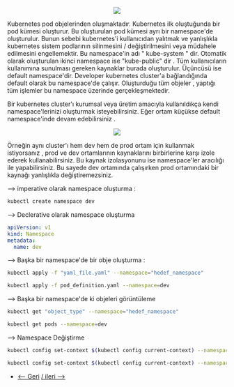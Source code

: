 
<p align="center">
  <img src="https://user-images.githubusercontent.com/38957716/136333926-d07bcd11-eb86-4fe7-b572-3aee9233759a.png"/>
</p>

Kubernetes pod objelerinden oluşmaktadır. Kubernetes ilk oluştuğunda bir pod kümesi oluşturur. Bu oluşturulan pod kümesi ayrı bir namespace'de oluşturulur. Bunun sebebi kubernetes'i kullanıcıdan yalıtmak ve yanlışlıkla kubernetes sistem podlarının silinmesini / değiştirilmesini veya müdahele edilmesini engellemektir. Bu namespace'in adı " kube-system " dir. Otomatik olarak oluşturulan ikinci namespace ise "kube-public" dir . Tüm kullanıcıların kullanımına sunulması gereken kaynaklar burada oluşturulur. Üçüncüsü ise default namespace'dir. Developer kubernetes cluster'a bağlandığında default olarak bu namespace'de çalışır. Oluşturduğu tüm objeler , yaptığı tüm işlemler bu namespace üzerinde gerçekleşmektedir. 

Bir kubernetes cluster'ı kurumsal veya üretim amacıyla kullanıldıkça kendi namespace'lerinizi oluşturmak isteyebilirsiniz. Eğer ortam küçükse default namespace'inde devam edebilirsiniz .

<p align="center">
  <img src="https://user-images.githubusercontent.com/38957716/136333982-afb4333e-1496-44eb-a200-d6084dea87ac.png"/>
</p>

Örneğin aynı cluster'ı hem dev hem de prod ortam için kullanmak istiyorsanız , prod ve dev ortamlarının kaynaklarını birbirlerine karşı izole ederek kullanabilirsiniz. Bu kaynak izolasyonunu ise namespace'ler aracılığı ile yapabilirsiniz. Bu sayede dev ortamında çalışırken prod ortamındaki bir kaynağı yanlışlıkla değiştiremezsiniz. 

--> imperative olarak namespace oluşturma : 
```bash
kubectl create namespace dev
```
--> Declerative olarak namespace oluşturma


```yaml
apiVersion: v1
kind: Namespace
metadata:
  name: dev
```

--> Başka bir namespace'de bir obje oluşturma :
```bash
kubectl apply -f "yaml_file.yaml" --namespace="hedef_namespace"
```
```bash
kubectl apply -f pod_definition.yaml --namespace=dev
```
--> Başka bir namespace'de ki objeleri görüntüleme
```bash
kubectl get "object_type" --namespace="hedef_namespace"
```
```bash
kubectl get pods --namespace=dev
```
--> Namespace Değiştirme
```bash
kubectl config set-context $(kubectl config current-context) --namespace="hedef_namespace"
```
```bash
kubectl config set-context $(kubectl config current-context) --namespace=dev
```

* [<-- Geri](https://github.com/softwareoneturkey/swo-k8s-tepmlates/tree/main/Label%20and%20Selectors) [/ ileri -->  ](https://github.com/softwareoneturkey/swo-k8s-tepmlates/tree/main/Service) 
